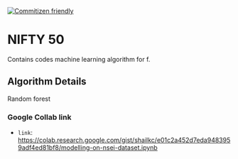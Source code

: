 [![Commitizen friendly](https://img.shields.io/badge/commitizen-friendly-brightgreen.svg)](http://commitizen.github.io/cz-cli/)
# NIFTY 50

Contains codes machine learning algorithm for f.

## Algorithm Details

Random forest

### Google Collab link

- `link`: https://colab.research.google.com/gist/shailkc/e01c2a452d7eda9483959adf4ed81bf8/modelling-on-nsei-dataset.ipynb
